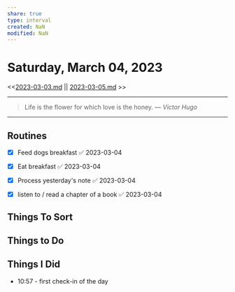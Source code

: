 ```yaml
---
share: true
type: interval
created: NaN 
modified: NaN
---
```

# Saturday, March 04, 2023
<<[2023-03-03.md](./2023-03-03.md) || [2023-03-05.md](./2023-03-05.md) >>

---

> Life is the flower for which love is the honey.
> — <cite>Victor Hugo</cite>

---
 
## Routines
- [x] Feed dogs breakfast ✅ 2023-03-04
- [x] Eat breakfast ✅ 2023-03-04
- [x] Process yesterday's note ✅ 2023-03-04
- [x] listen to / read a chapter of a book ✅ 2023-03-04


## Things To Sort

## Things to Do

## Things I Did
- 10:57 - first check-in of the day
